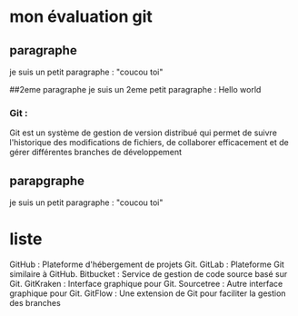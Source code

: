 # mon évaluation git

## paragraphe
je suis un petit paragraphe : "coucou toi" 

##2eme paragraphe
je suis un 2eme petit paragraphe : Hello world

### Git :
 Git est un système de gestion de version distribué qui permet de suivre l'historique des modifications de fichiers,
 de collaborer efficacement et de gérer différentes branches de développement
## parapgraphe
je suis un petit paragraphe : "coucou toi"

# liste

 GitHub : Plateforme d'hébergement de projets Git.
 GitLab : Plateforme Git similaire à GitHub.
 Bitbucket : Service de gestion de code source basé sur Git.
 GitKraken : Interface graphique pour Git.
 Sourcetree : Autre interface graphique pour Git.
 GitFlow : Une extension de Git pour faciliter la gestion des branches
